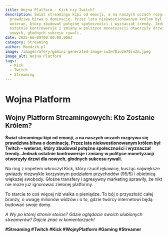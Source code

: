 ```yaml
---
title: Wojna Platform - Kick czy Twitch?
description: Świat streamingu kipi od emocji, a na naszych oczach rozgrywa się
  prawdziwa bitwa o dominację. Przez lata niekwestionowanym królem był Twitch –
  weteran, który zbudował potężne społeczności i wyznaczał trendy. Jednak
  ostatnie kontrowersje i zmiany w polityce monetyzacji otworzyły drzwi dla
  nowych, głodnych sukcesu rywali.
date: 2025-06-09T00:00:00.000Z
category: Streaming
author: Moodzik.pl
image: /images/afery/gemini-generated-image-iu2m70iu2m70iu2m.jpeg
image_alt: Wojna Platform
tags:
  - Kick
  - Twitch
  - Streaming
---
```


# Wojna Platform

## **Wojny Platform Streamingowych: Kto Zostanie Królem?**

**Świat streamingu kipi od emocji, a na naszych oczach rozgrywa się prawdziwa bitwa o dominację. Przez lata niekwestionowanym królem był Twitch – weteran, który zbudował potężne społeczności i wyznaczał trendy. Jednak ostatnie kontrowersje i zmiany w polityce monetyzacji otworzyły drzwi dla nowych, głodnych sukcesu rywali.**

Na ring z impetem wkroczył Kick, który rzucił rękawicę, kusząc największe gwiazdy niezwykle korzystnym podziałem przychodów (95/5) i obietnicą większej swobody. Głośne transfery i agresywny marketing sprawiły, że nikt nie może już ignorować zielonej platformy.

To starcie to coś więcej niż walka o pieniądze. To bój o przyszłość całej branży, o uwagę milionów widzów i o to, gdzie twórcy internetowi będą budować swoje domy.

*A Wy po której stronie stoicie? Gdzie oglądacie swoich ulubionych streamerów? Dajcie znać w komentarzach!*

**#Streaming #Twitch #Kick #WojnyPlatform #Gaming #Streamer**
